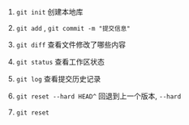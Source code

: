 1. `git init` 创建本地库

2. `git add` , `git commit -m "提交信息"`

3. `git diff`  查看文件修改了哪些内容

4. `git status` 查看工作区状态

5. `git log` 查看提交历史记录

6. `git reset --hard HEAD^` 回退到上一个版本, `--hard`

7. `git reset ` 





